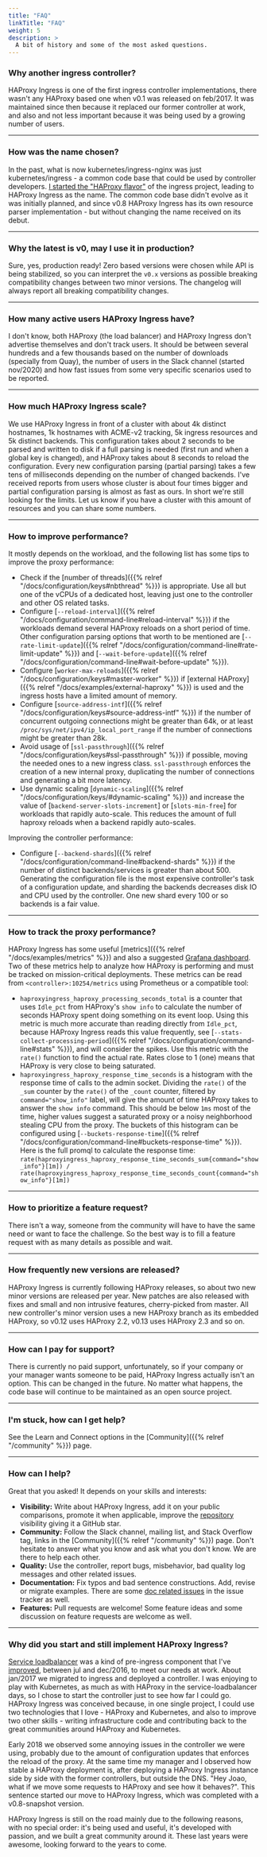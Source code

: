 ```yaml
---
title: "FAQ"
linkTitle: "FAQ"
weight: 5
description: >
  A bit of history and some of the most asked questions.
---
```


### Why another ingress controller?

HAProxy Ingress is one of the first ingress controller implementations, there wasn't any HAProxy based one when v0.1 was released on feb/2017. It was maintained since then because it replaced our former controller at work, and also and not less important because it was being used by a growing number of users.

---

### How was the name chosen?

In the past, what is now kubernetes/ingress-nginx was just kubernetes/ingress - a common code base that could be used by controller developers. [I started the "HAProxy flavor"](https://github.com/kubernetes/ingress-nginx/pull/214) of the ingress project, leading to HAProxy Ingress as the name. The common code base didn't evolve as it was initially planned, and since v0.8 HAProxy Ingress has its own resource parser implementation - but without changing the name received on its debut.

---

### Why the latest is v0, may I use it in production?

Sure, yes, production ready! Zero based versions were chosen while API is being stabilized, so you can interpret the `v0.x` versions as possible breaking compatibility changes between two minor versions. The changelog will always report all breaking compatibility changes.

---

### How many active users HAProxy Ingress have?

I don't know, both HAProxy (the load balancer) and HAProxy Ingress don't advertise themselves and don't track users. It should be between several hundreds and a few thousands based on the number of downloads (specially from Quay), the number of users in the Slack channel (started nov/2020) and how fast issues from some very specific scenarios used to be reported.

---

### How much HAProxy Ingress scale?

We use HAProxy Ingress in front of a cluster with about 4k distinct hostnames, 1k hostnames with ACME-v2 tracking, 5k ingress resources and 5k distinct backends. This configuration takes about 2 seconds to be parsed and written to disk if a full parsing is needed (first run and when a global key is changed), and HAProxy takes about 8 seconds to reload the configuration. Every new configuration parsing (partial parsing) takes a few tens of milliseconds depending on the number of changed backends. I've received reports from users whose cluster is about four times bigger and partial configuration parsing is almost as fast as ours. In short we're still looking for the limits. Let us know if you have a cluster with this amount of resources and you can share some numbers.

---

### How to improve performance?

It mostly depends on the workload, and the following list has some tips to improve the proxy performance:

* Check if the [number of threads]({{% relref "/docs/configuration/keys#nbthread" %}}) is appropriate. Use all but one of the vCPUs of a dedicated host, leaving just one to the controller and other OS related tasks.
* Configure [`--reload-interval`]({{% relref "/docs/configuration/command-line#reload-interval" %}}) if the workloads demand several HAProxy reloads on a short period of time. Other configuration parsing options that worth to be mentioned are [`--rate-limit-update`]({{% relref "/docs/configuration/command-line#rate-limit-update" %}}) and [`--wait-before-update`]({{% relref "/docs/configuration/command-line#wait-before-update" %}}).
* Configure [`worker-max-reloads`]({{% relref "/docs/configuration/keys#master-worker" %}}) if [external HAProxy]({{% relref "/docs/examples/external-haproxy" %}}) is used and the ingress hosts have a limited amount of memory.
* Configure [`source-address-intf`]({{% relref "/docs/configuration/keys#source-address-intf" %}}) if the number of concurrent outgoing connections might be greater than 64k, or at least `/proc/sys/net/ipv4/ip_local_port_range` if the number of connections might be greater than 28k.
* Avoid usage of [`ssl-passthrough`]({{% relref "/docs/configuration/keys#ssl-passthrough" %}}) if possible, moving the needed ones to a new ingress class. `ssl-passthrough` enforces the creation of a new internal proxy, duplicating the number of connections and generating a bit more latency.
* Use dynamic scaling [`dynamic-scaling`]({{% relref "/docs/configuration/keys/#dynamic-scaling" %}}) and increase the value of [`backend-server-slots-increment`] or [`slots-min-free`] for workloads that rapidly auto-scale. This reduces the amount of full haproxy reloads when a backend rapidly auto-scales.

Improving the controller performance:

* Configure [`--backend-shards`]({{% relref "/docs/configuration/command-line#backend-shards" %}}) if the number of distinct backends/services is greater than about 500. Generating the configuration file is the most expensive controller's task of a configuration update, and sharding the backends decreases disk IO and CPU used by the controller. One new shard every 100 or so backends is a fair value.

---

### How to track the proxy performance?

HAProxy Ingress has some useful [metrics]({{% relref "/docs/examples/metrics" %}}) and also a suggested [Grafana dashboard](https://grafana.com/grafana/dashboards/12056). Two of these metrics help to analyze how HAProxy is performing and must be tracked on mission-critical deployments. These metrics can be read from `<controller>:10254/metrics` using Prometheus or a compatible tool:

* `haproxyingress_haproxy_processing_seconds_total` is a counter that uses `Idle_pct` from HAProxy's `show info` to calculate the number of seconds HAProxy spent doing something on its event loop. Using this metric is much more accurate than reading directly from `Idle_pct`, because HAProxy Ingress reads this value frequently, see [`--stats-collect-processing-period`]({{% relref "/docs/configuration/command-line#stats" %}}), and will consider the spikes. Use this metric with the `rate()` function to find the actual rate. Rates close to 1 (one) means that HAProxy is very close to being saturated.
* `haproxyingress_haproxy_response_time_seconds` is a histogram with the response time of calls to the admin socket. Dividing the `rate()` of the `_sum` counter by the `rate()` of the `_count` counter, filtered by `command="show_info"` label, will give the amount of time HAProxy takes to answer the `show info` command. This should be below `1ms` most of the time, higher values suggest a saturated proxy or a noisy neighborhood stealing CPU from the proxy. The buckets of this histogram can be configured using [`--buckets-response-time`]({{% relref "/docs/configuration/command-line#buckets-response-time" %}}). Here is the full promql to calculate the response time: `rate(haproxyingress_haproxy_response_time_seconds_sum{command="show_info"}[1m]) / rate(haproxyingress_haproxy_response_time_seconds_count{command="show_info"}[1m])`

---

### How to prioritize a feature request?

There isn't a way, someone from the community will have to have the same need or want to face the challenge. So the best way is to fill a feature request with as many details as possible and wait.

---

### How frequently new versions are released?

HAProxy Ingress is currently following HAProxy releases, so about two new minor versions are released per year. New patches are also released with fixes and small and non intrusive features, cherry-picked from master. All new controller's minor version uses a new HAProxy branch as its embedded HAProxy, so v0.12 uses HAProxy 2.2, v0.13 uses HAProxy 2.3 and so on.

---

### How can I pay for support?

There is currently no paid support, unfortunately, so if your company or your manager wants someone to be paid, HAProxy Ingress actually isn't an option. This can be changed in the future. No matter what happens, the code base will continue to be maintained as an open source project.

---

### I'm stuck, how can I get help?

See the Learn and Connect options in the [Community]({{% relref "/community" %}}) page.

---

### How can I help?

Great that you asked! It depends on your skills and interests:

* **Visibility:** Write about HAProxy Ingress, add it on your public comparisons, promote it when applicable, improve the [repository](https://github.com/jcmoraisjr/haproxy-ingress) visibility giving it a GitHub star.
* **Community:** Follow the Slack channel, mailing list, and Stack Overflow tag, links in the [Community]({{% relref "/community" %}}) page. Don't hesitate to answer what you know and ask what you don't know. We are there to help each other.
* **Quality:** Use the controller, report bugs, misbehavior, bad quality log messages and other related issues.
* **Documentation:** Fix typos and bad sentence constructions. Add, revise or migrate examples. There are some [doc related issues](https://github.com/jcmoraisjr/haproxy-ingress/issues?q=is%3Aissue+is%3Aopen+label%3Akind%2Fdocs) in the issue tracker as well.
* **Features:** Pull requests are welcome! Some feature ideas and some discussion on feature requests are welcome as well.

---

### Why did you start and still implement HAProxy Ingress?

[Service loadbalancer](https://github.com/kubernetes-retired/contrib/tree/master/service-loadbalancer#readme) was a kind of pre-ingress component that I've [improved](https://quay.io/repository/jcmoraisjr/kube-loadbalancer), between jul and dec/2016, to meet our needs at work. About jan/2017 we migrated to ingress and deployed a controller. I was enjoying to play with Kubernetes, as much as with HAProxy in the service-loadbalancer days, so I chose to start the controller just to see how far I could go. HAProxy Ingress was conceived because, in one single project, I could use two technologies that I love - HAProxy and Kubernetes, and also to improve two other skills - writing infrastructure code and contributing back to the great communities around HAProxy and Kubernetes.

Early 2018 we observed some annoying issues in the controller we were using, probably due to the amount of configuration updates that enforces the reload of the proxy. At the same time my manager and I observed how stable a HAProxy deployment is, after deploying a HAProxy Ingress instance side by side with the former controllers, but outside the DNS. "Hey Joao, what if we move some requests to HAProxy and see how it behaves?". This sentence started our move to HAProxy Ingress, which was completed with a v0.8-snapshot version.

HAProxy Ingress is still on the road mainly due to the following reasons, with no special order: it's being used and useful, it's developed with passion, and we built a great community around it. These last years were awesome, looking forward to the years to come.
